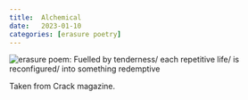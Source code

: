 ```yaml
---
title:  Alchemical
date:   2023-01-10
categories: [erasure poetry]
---
```


<img src="https://www.davidralphlewis.co.uk/assets/images/articles/2023/alchemical.jpeg" alt="erasure poem: Fuelled by tenderness/ each repetitive life/ is reconfigured/ into something redemptive" title="Almost destroyed the first letter with the marker, posted anyway." class="responsive"><br>

Taken from Crack magazine. 